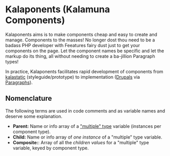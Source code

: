 # Kalaponents (Kalamuna Components)

Kalaponents aims is to make components cheap and easy to create and manage.
Components to the masses! No longer dost thou need to be a badass PHP developer
with Feeatures fairy dust just to get your components on the page. Let the
component names be specific and let the markup do its thing, all without needing
to create a ba-jillion Paragraph types!

In practice, Kalaponents facilitates rapid development of components from
[kalastatic](https://github.com/kalamuna/kalastatic) (styleguide/prototype) to
implementation ([Drupals](https://www.drupal.org/) via
[Paragraphs](https://www.drupal.org/project/paragraphs)).

## Nomenclature
The following terms are used in code comments and as variable names and deserve
some explanation.

-   **Parent:** Name or info array of a ["multiple"
    type](https://www.drupalcontrib.org/api/drupal/contributions%21variable%21variable.variable.inc/function/variable_variable_type_info/7)
    variable (instances per component type).
-   **Child:** Name or info array of _one instance_ of a "multiple" type
    variable.
-   **Composite:**: Array of all the _children values_ for a "multiple" type
    variable, keyed by component type.
